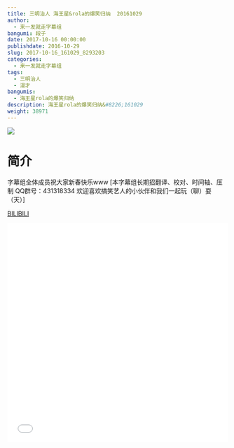 ```yaml
---
title: 三明治人 海王星&rola的爆笑归纳  20161029
author: 
  - 来一发就走字幕组
bangumi: 段子
date: 2017-10-16 00:00:00
publishdate: 2016-10-29
slug: 2017-10-16_161029_8293203
categories: 
  - 来一发就走字幕组
tags: 
  - 三明治人
  - 漫才
bangumis: 
  - 海王星rola的爆笑归纳
description: 海王星rola的爆笑归纳&#8226;161029
weight: 38971
---
```


![](https://i.imgur.com/T6wZwaQ.jpg)

# 简介  
字幕组全体成员祝大家新春快乐www [本字幕组长期招翻译、校对、时间轴、压制   QQ群号：431318334 欢迎喜欢搞笑艺人的小伙伴和我们一起玩（聊）耍 （天）]

  [BILIBILI](https://www.bilibili.com/video/av8293203/)


<div class="vcontainer">  <iframe class='video' src="//www.bilibili.com/blackboard/player.html?aid=8293203" width="100%" height="500" frameborder="0" allowfullscreen="allowfullscreen"></iframe></div>
